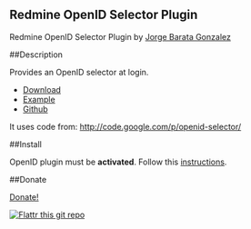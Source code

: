 Redmine OpenID Selector Plugin
------------------------------

Redmine OpenID Selector Plugin by [Jorge Barata Gonzalez](http://www.jorgebg.com/about)

##Description

Provides an OpenID selector at login.

* [Download](http://www.redmine.org/plugins/openid-selector)
* [Example](http://redmine-openid-selector.heroku.com/login)
* [Github](https://github.com/jorgebg/redmine-openid-selector)

It uses code from:
http://code.google.com/p/openid-selector/

##Install

OpenID plugin must be **activated**.
Follow this [instructions](http://www.redmine.org/projects/redmine/wiki/Plugins#Installing-a-plugin).


##Donate

[Donate!](http://projects.jorgebg.com/projects/redmine-openid-selector)

[![Flattr this git repo](http://api.flattr.com/button/flattr-badge-large.png)](https://flattr.com/submit/auto?user_id=jorgebg&url=https://github.com/jorgebg/redmine-openid-selector&title=redmine-openid-selector&language=en_GB&tags=github&category=software) 